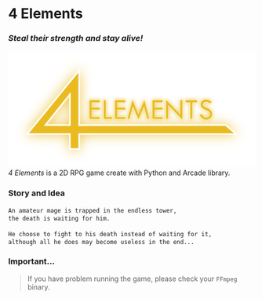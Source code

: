 # **4 Elements**
### _**Steal their strength and stay alive!**_
![menu](images/logo.png)
_4 Elements_ is a 2D RPG game create with Python and Arcade library.

### **Story and Idea**
    An amateur mage is trapped in the endless tower,
    the death is waiting for him.

    He choose to fight to his death instead of waiting for it,
    although all he does may become useless in the end...

### Important...


> If you have problem running the game, please check your `FFmpeg` binary.